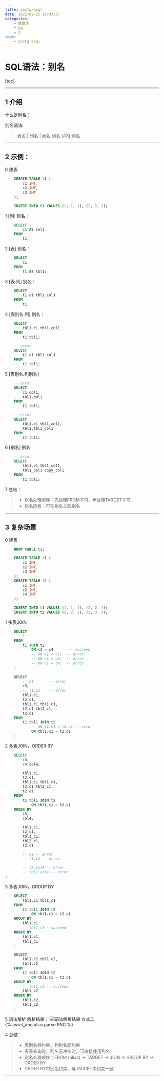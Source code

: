 ```yaml
---
title: postgresql
date: 2022-09-25 16:03:37
categories:
    - 数据库
    - pg
    - p
tags:
    - postgresql
---
```


# SQL语法：别名

[toc]

---
## 1 介绍

什么是别名：


别名语法:
> 表名 | 列名 | 表名.列名 [AS] 别名

---
## 2 示例：
0 建表
```SQL
    CREATE TABLE t1 (
        c1 INT,
        c2 INT,
        c3 INT
    );

    INSERT INTO t1 VALUES (1, 1, 1), (2, 2, 2);
```

1 [列] 别名：
```SQL
    SELECT 
        c1 AS col1 
    FROM
        t1;
```

2 [表] 别名：
```SQL
    SELECT 
        c1 
    FROM
        t1 AS tbl1;
```

3 [表.列] 别名：
```SQL
    SELECT 
        t1.c1 tbl1_col1 
    FROM
        t1;
```

4 [表别名.列] 别名：
```SQL
    SELECT 
        tbl1.c1 tbl1_col1 
    FROM
        t1 tbl1;

    -- error
    SELECT 
        t1.c1 tbl1_col1 
    FROM
        t1 tbl1;
```

5 [表别名.列别名]
```SQL
    -- error
    SELECT 
        c1 col1,
        tbl1.col1
    FROM
        t1 tbl1;

    -- error
    SELECT 
        tbl1.c1 tbl1_col1,
        tbl1.tbl1_col1
    FROM
        t1 tbl1;
```

6 [别名] 别名
```SQL
    -- error
    SELECT 
        tbl1.c1 tbl1_col1,
        tbl1_col1 copy_col1
    FROM
        t1 tbl1;
```

7 总结：
> - 别名处理顺序：先处理FROM子句，再处理TARGET子句
> - 别名嵌套：可在别名上取别名

---
## 3 复杂场景
0 建表
```SQL
    DROP TABLE t1;

    CREATE TABLE t1 (
        c1 INT,
        c2 INT,
        c3 INT
    );
    CREATE TABLE t2 (
        c1 INT,
        c2 INT,
        c4 INT
    );

    INSERT INTO t1 VALUES (1, 1, 1), (2, 2, 2);
    INSERT INTO t2 VALUES (2, 2, 2), (3, 3, 3);
```

1 多表JOIN
```SQL
    SELECT
        *
    FROM
        t1 JOIN t2
            ON c3 = c4       -- succeed
            -- ON c1 = c1;  -- error
            -- ON c1 = c2;  -- error
            -- ON c1 = c4;  -- error
    ;
    
    SELECT
        -- c1       -- error
        c3,
        -- t1.c1    -- error
        tbl1.c1,
        t2.c1,
        tbl1.c1 tbl1_c1,
        t2.c1 tbl2_c1,
        t2.c1
    FROM
        t1 tbl1 JOIN t2
            -- ON t1.c1 = t2.c1 -- error
            ON tbl1.c1 = t2.c1
    ;
```

2 多表JOIN，ORDER BY
```SQL
    SELECT
        c3,
        c4 col4,

        tbl1.c1,
        t2.c1,
        tbl1.c1 tbl1_c1,
        t2.c1 tbl2_c1,
        t2.c1
    FROM
        t1 tbl1 JOIN t2
            ON tbl1.c1 = t2.c1
    ORDER BY
        c3,
        col4,

        tbl1.c1,
        t2.c1,
        tbl1_c1,
        tbl2_c1,
        t2.c1

        -- c1 -- error
        -- t1.c1 -- error

        -- t2.col4 -- error
        -- tbl1.col4 -- error
;
```

3 多表JOIN，GROUP BY
```SQL
    SELECT
        tbl1.c1 tbl1_c1
    FROM
        t1 tbl1 JOIN t2
            ON tbl1.c1 = t2.c1
    GROUP BY
        tbl1.c1
        -- tbl1_c1 --succeed
    ORDER BY
        tbl1.c1,
        tbl1_c1
    ;

    SELECT
        tbl1.c2 tbl1_c2,
        tbl1.c2
    FROM
        t1 tbl1 JOIN t2
            ON tbl1.c1 = t2.c1
    GROUP BY
        -- tbl1.c2 -- succeed
        tbl1_c2
    ORDER BY
        tbl1.c2,
        tbl1_c2
    ;
```

5 语法解析
解析结果：
![语法解析结果](./alias.parse.PNG)
方式二  
{% asset_img alias.parse.PNG %}

4 总结：
> - 表别名强约束，列别名弱约束
> - 多表查询时，列名无冲突时，可直接使用列名
> - 别名处理顺序：FROM (alias) -> TARGET -> JOIN -> GROUP BY -> ORDER BY 
> - ORDER BY中别名约束，与TARGET中约束一致

---
